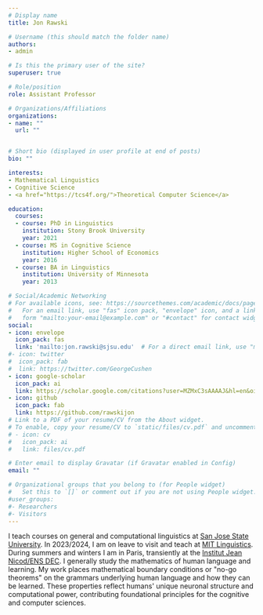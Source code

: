 ```yaml
---
# Display name
title: Jon Rawski

# Username (this should match the folder name)
authors:
- admin

# Is this the primary user of the site?
superuser: true

# Role/position
role: Assistant Professor

# Organizations/Affiliations
organizations:
- name: ""
  url: ""


# Short bio (displayed in user profile at end of posts)
bio: ""

interests:
- Mathematical Linguistics
- Cognitive Science
- <a href="https://tcs4f.org/">Theoretical Computer Science</a>

education:
  courses:
  - course: PhD in Linguistics
    institution: Stony Brook University
    year: 2021 
  - course: MS in Cognitive Science
    institution: Higher School of Economics
    year: 2016
  - course: BA in Linguistics
    institution: University of Minnesota
    year: 2013

# Social/Academic Networking
# For available icons, see: https://sourcethemes.com/academic/docs/page-builder/#icons
#   For an email link, use "fas" icon pack, "envelope" icon, and a link in the
#   form "mailto:your-email@example.com" or "#contact" for contact widget.
social:
- icon: envelope
  icon_pack: fas
  link: 'mailto:jon.rawski@sjsu.edu'  # For a direct email link, use "mailto:test@example.org".
#- icon: twitter
#  icon_pack: fab
#  link: https://twitter.com/GeorgeCushen
- icon: google-scholar
  icon_pack: ai
  link: https://scholar.google.com/citations?user=MZMxC3sAAAAJ&hl=en&oi=ao
- icon: github
  icon_pack: fab
  link: https://github.com/rawskijon
# Link to a PDF of your resume/CV from the About widget.
# To enable, copy your resume/CV to `static/files/cv.pdf` and uncomment the lines below.
# - icon: cv
#   icon_pack: ai
#   link: files/cv.pdf

# Enter email to display Gravatar (if Gravatar enabled in Config)
email: ""

# Organizational groups that you belong to (for People widget)
#   Set this to `[]` or comment out if you are not using People widget.
#user_groups:
#- Researchers
#- Visitors
---
```


I teach courses on general and computational linguistics at <a href="https://www.sjsu.edu/linguistics/">San Jose State University</a>. In 2023/2024, I am on leave to visit and teach at <a href="https://linguistics.mit.edu/">MIT Linguistics</a>. During summers and winters I am in Paris, transiently at the <a href="https://cognition.ens.fr">Institut Jean Nicod/ENS DEC</a>. I generally study the mathematics of human language and learning. My work places mathematical boundary conditions or "no-go theorems" on the grammars underlying human language and how they can be learned. These properties reflect humans' unique neuronal structure and computational power, contributing foundational principles for the cognitive and computer sciences. 